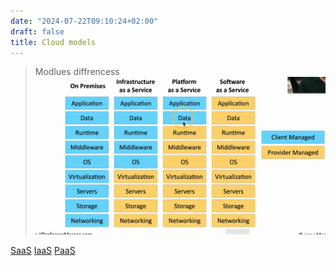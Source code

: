 ```yaml
---
date: "2024-07-22T09:10:24+02:00"
draft: false
title: Cloud models
---
```


> Modlues diffrencess
> ![Cloud_Models_Visual.png](/static/Cloud_Models_Visual.png)

[SaaS](/SaaS) [IaaS](/Iaas)
[PaaS](/PaaS)
